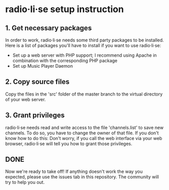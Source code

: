 # radio·li·se setup instruction

## 1. Get necessary packages

In order to work, radio·li·se needs some third party packages to be installed. Here is a list of packages you'll have to install if you want to use radio·li·se:

* Set up a web server with PHP support; I recommend using Apache in combination with the corresponding PHP package
* Set up Music Player Daemon

## 2. Copy source files

Copy the files in the 'src' folder of the master branch to the virtual directory of your web server.

## 3. Grant privileges

radio·li·se needs read and write access to the file 'channels.list' to save new channels. To do so, you have to change the owner of that file. If you don't know how to do this: Don't worry, if you call the web interface via your web browser, radio·li·se will tell you how to grant those privileges.

## DONE

Now we're ready to take off! If anything doesn't work the way you expected, please use the issues tab in this repository. The community will try to help you out.
